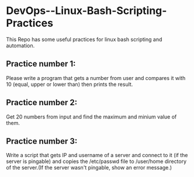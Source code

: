 # DevOps--Linux-Bash-Scripting-Practices
This Repo has some useful practices for linux bash scripting and automation.

## Practice number 1:
Please write a program that gets a number from user and compares it with 10 (equal, upper or lower than) then prints the result.
## Practice number 2:
Get 20 numbers from input and find the maximum and minium value of them.
## Practice number 3:
Write a script that gets IP and username of a server and connect to it (if the server is pingable) and copies the /etc/passwd file to /user/home directory of the server.(If the server wasn't pingable, show an error message.)

